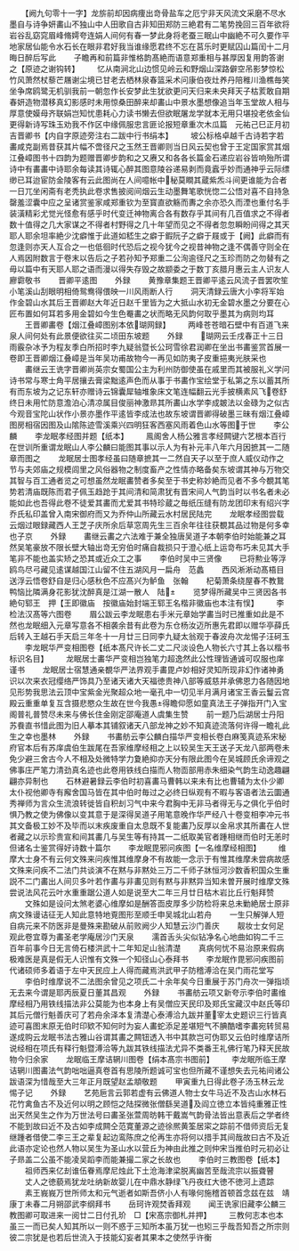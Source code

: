 <!-- { "loadSidebar": true } -->
　　【阙九句零十一字】龙旂前却因病痩出竒骨盐车之厄宁非天风流文采磨不尽水墨自与诗争妍畵山不独山中人田歌自古非知田郑防三絶君有二笔势挽回三百年欲将岩谷乱窈窕眉峰脩嫮夸连娟人间何有春一梦此身将老蚕三眠山中幽絶不可久要作平地家居仙能令水石长在眼非君好我当谁缘愿君终不忘在莒乐时更赋囚山篇闰十二月晦日醉后写此
　　子瞻再和前篇非惟格韵髙絶而语意郑重相与甚厚因复用韵答谢之【原迹之谢钩转】
　　忆从南涧北山边惯见岭云和野烟山深路僻空吊影梦惊松竹风萧然杖藜芒屩谢尘境已甘老去栖林泉春篮采术问康伯夜灶养丹陪稚川渔樵毎笑坐争席鸥鹭无机驯我前一朝忽作长安梦此生犹欲更问天归来未央拜天子枯荄敢自期春妍造物潜移真幻影感时未用惊桑田醉来却畵山中景水墨想像追当年玉堂故人相与厚意使嫫母齐联娟岂知忧患耗心力读书懒去但欲眠屠龙学就本无用只堪投老依金仙更得新诗写珠玉劝我不作区中缘佩服忠言匪论报短章重次木瓜篇　元祐己巳正月初吉晋卿书【内自字原迹旁注右二跋中行书绢本】
　　坡公标格卓越千古诗若字若畵咸克副焉昔获其片幅不啻径尺之玉然王晋卿则当日风云契也曾于王定国家赏其烟江叠嶂图书十四韵为题赠晋卿步韵和之又赓又和各各长篇金石递应岩谷皆响殆所谓诗中有畵畵中诗耶余每读其诗辄心醉其图意陵谷递易剥而竟蠧乎妙而通神乎云际缥缈已耳迨宦防金陵客有云此图尚在人间噫帐中秘莫瞷其蔵紫炁斗间更谁能为合者一日兀坐闲斋有老秃执此卷求售披阅间烟云生动墨舞笔歌恍惚二公悟对喜不自持急罄羞涩囊中应之呈诸赏鉴家咸郑重钦为至寳直欲觞而夀之余亦恐久而湮也重付名手装潢精彩尤觉光怪愈有感乎时代变迁神物离合各有数存乎其间有几百值求之不得者数十值得之几大家谋之不得者村野得之几十年望而见之不得者忽忽瞬盼间得之其天耶人耶余坦率絶少沈癖惟于此道如嵇生之癖于鍜阮子之癖于屐或于【阙】此癖而有忽逢则亦天人互合之一也低徊时代恐后之视今犹今之视昔神物之逢不偶善守则全在人焉因附数言于卷末以告后之子若孙知予郑重二公洵逾径尺之玉珍而防之勿替有之毋以篇中有天耶人耶之语而漫以得失存毁之故颛委之于数丁亥腊月惠云主人识友人廫霩敬书
　　晋卿平逺图
　　外録
　　黄豫章集题王晋卿平逺云风流子晋罢吹笙小笔溪山刮眼明相倚鸳鸯得偎映一川风雨断人行
　　洞天清録云唐大小李将军始作金碧山水其后王晋卿赵大年近日赵千里皆为之大抵山水初无金碧水墨之分要在心匠布置如何耳若多用金碧如今生色罨畵之状而略无风韵何取乎墨其为病则均耳
　　王晋卿畵卷【烟江叠嶂图别本依瑚网録】
　　两峰苍苍暗石壁中有百道飞来泉人间何处有此景便欲往买二顷田东坡题
　　外録
　　瑚网云壬戌春正十三日雨霰杂冰予为程友季白所招时李九疑翁暨长公珂雪徐君润卿在坐出书畵鉴赏首展一卷即王晋卿烟江叠嶂是当年吴功甫故物今一再见如防夷子皮重挹夷光肤采也
　　畵继云王诜字晋卿尚英宗女蜀国公主为利州防御使虽在戚里而其被服礼义学问诗书常与寒士角平居攘去膏梁黜逺声色而从事于书畵作宝绘堂于私第之东以蓄其所有而东坡为之记东轩亦赠诗云锦囊犀轴堆象床文笔连幅翻云光手披横素风飞卷舒终日未用忙防意澹泊心清凉属目俊丽神激昻其所畵山水学李成皴法以金碌为之似古今观音宝陀山状作小景亦墨作平逺皆李成法也故东坡谓晋卿得破墨三昧有烟江叠嶂图房相宿因图及山隂陈迹雪溪乘兴四明狂客西塞风雨着色山水等图于世
　　李公麟
　　李龙眠孝经图并题【纸本】
　　鳯阁舍人杨公雅言孝经闗键六艺根本百行在世训所重谓龙眠山人李公麟曰能图其事以示人为有补元丰八年六月因摭其一二随章而图之
　　龙眠居士图孝经虽曰随章摭其一二然自天子以至于庶人威仪动作之节与夫郊庙之规模闾里之风俗器物之制度畜产之性情亦略备矣东坡谓其神与万物交其智与百工通者览之可想虽然龙眠畵赞者多矣至于书史称妙絶而见者不多今覩其笔势若清庙既陈而君子佩玉趋跄于其间清和简肃犹有晋宋间人气韵当时以书名者未必能如此也吾得此卷不徒爱其畵而尤爱其书特珍蔵之毎纸压缝有防龙团印末有绍兴字乔氏私印盖曾入南宋御府而又为乔仲山所藏云水村居民陆完
　　龙眠孝经图尝载云烟过眼録藏西人王芝子庆所余后草窓周先生三百余年往往获覩其品过物是何多幸也子京
　　外録
　　畵继云畵之六法难于兼全独唐吴道子本朝李伯时始能兼之耳然吴笔豪放不限长壁大轴出竒无穷伯时痛自裁损只于澄心纸上运竒布巧未见其大手笔非不能也盖实矫之恐其或近众工之事
　　李伯时吴中三贤像
　　已将勲业等浮鸥鸟尽弓藏见逺谋越国江山留不住五湖风月一扁舟　范蠡
　　西风淅淅动髙梧目送浮云悟卷舒自是归心感秋色不应髙兴为鲈鱼　张翰
　　杞菊萧条绕屋春不教鵞鸭恼比隣满身花影犹沈醉真是江湖一散人　陆
　　览梦得所藏吴中三贤因各书絶句郓王　押【王即徽庙　按徽庙始封端王郓王名楷非徽庙也本注有悮】
　　李检法汉髙等六图卷
　　眉公跋云李龙眠患右手米元章始学畵当时已推重如此是不然也龙眠细入元章写意各不相袭余昔有此卷为东仓杨汝迈所惠先君即以赠华亭薛氏后转入王越石手天启三年冬十一月廿三日同李九疑太翁观于春波舟次龙惕子汪砢玉
　　李龙眠华严变相图卷【纸本髙尺许长二丈二尺淡设色人物长六寸其上各以楷书标识名目】
　　龙眠居士畵华严变相岂独笔力超逸然此公性理皆通诚可叹服也庠谨书
　　龙眠居士宿慧通亲覩华严法界观手畵毘卢妙相好灵知所现非幻作诸神勇识以次来衣冠缨络严饰具乃至诸天诸大天福徳贵神八部等威慈并承佛恩力各随因地见形势我思法云顶中宝紫金光聚超众地一毫孔中一切见半月满月诸宝王香云鬘云宫殿云重重单复互含摄悲愍众生故在世今我愚得瞻仰愿如童真法王子弹指开门入宝阁普礼普赞尽未来与佛长住金刚定邵庵道人虞集生赞
　　前一题乃后湖居士丹阳苏飬直书惜此图为旧人摹本其铺叙诸天八部龙神之妙不知真迹流落何许得一瞻礼此生之幸也墨林
　　外録
　　书畵舫云李公麟白描华严变相长卷白麻笺真迹系宋秘府官本后有苏庠虞伯生跋尾在吾家维摩经相之上以较吴生天王送子天龙八部两卷未免少避三舍古今人不相及处微特学力夐絶抑亦天分有限此图今在吴城顾氏余谛观之佛事庄严笔力清劲真名迹也此卷用铁线白描而人物靣部用赤朱细染气韵生动逸趣翩翩亦异制也
　　石林避暑録云李伯时初喜畵马曹韩以来未有比也曹辅为太仆少卿太仆视他卿寺有廨舍国马皆在其中伯时毎过之必终日纵观有不暇与客语者法云圜通秀禅师为言众生流浪转徙皆自积刦习气中来今君胸中无非马者得无与之俱化乎伯时惧乃教之使为佛像以变其意于是深得吴道子用笔意晚作华严经八十卷变相李冲元书其文备极工妙不及毕而以末疾废重自太息既不复能畵乃反厚以金帛求其所畵在人世者藏之以示珍贵宣和间其畵几与吴生等有持其一二纸取美官者踵相继而伯时无恙时但诸名士鉴赏得好诗数十篇尔
　　李龙眠毘邪问疾图【一名维摩经相图】
　　维摩大士身不有云何文殊来问疾惟其维摩身不有故能一念示于有惟其维摩未尝病故感文殊来问疾不二法门共谈演不在黙与非黙处三万二千师子牀恒河沙数香积国众生重説不二门畵出人间贝多叶若作畵与非畵见则有黙与非黙异当知未曽开展时维摩文殊尝说法风花云叶水重重踞公道人如是说至大二年三月廿日枯木岩比丘行魁拜赞
　　文殊如是设问太煞老婆心维摩如是酬答靣皮厚多少防检将来总未勦絶居士原非病文殊谩诘征无人知此意特地覔图形至顺壬申吴城北山若舟
　　一生只解弹人短自病元来不防医非是曼殊来勘破从前败阙少人知慧云沙门善庆
　　靓妆士女何足观此卷宜尊为畵圣老学庵居沙门天泉
　　濡首舌头尖似钻净名心地曲如钩二千三百年前事今日无言倚石楼洪武十二年知足山翁清濋
　　真病何忧不易治原来假病极难医是真是假无人识惟有文殊一个知径山心泰拜书
　　李龙眠作毘邪问疾图前代诸硕师多着语于左中天民应上人得而藏焉洪武甲子防稽溥洽在吴门雨花堂写
　　李伯时维摩说不二法图余曾见之项氏二十余年矣今日重展于苏门舟次一弹指顷无去来今谓是耶丙辰夏日董其昌观
　　外録
　　书畵舫云项又新夸示李伯时畵维摩经相乃用铁线描法非公莫能为也本身上有吴僧应天民印及郑氏宝藏汉中赵氏等印其后元僧行魁善庆可了若舟余泽本复清濋心泰溥洽九跋并董宰太史题识三行皆真迹可喜图末原无伯时印欵不知何时为妄人畵蛇添足差堪短气不腆酷嗜李畵宛转贸易遂成购云龙眠书法古雅山谷谓其畵之闗钮透入书中其款岂可伪耶又云伯时维摩诘所说经相在项氏有释行魁暨溥洽等九跋其铁线描法尤异不类番王礼佛行笔乃释天民故物今归余家
　　龙眠临王摩诘辋川图卷【绢本髙宗书图前】
　　李龙眠所临王摩诘辋川图畵法气韵咄咄逼真卷首有思陵所题诚可宝也但所藏不谨想失去元祐间诸公跋语深为惜哉至大三年正月既望赵孟頫敬题
　　甲寅重九日得此卷子汤玉林云龙惕子记
　　外録
　　艺苑巵言云郭若虚有云佛道人物士女牛马近不及古山水林石花竹禽鱼古不及近何以明之顾恺之陆探微张僧繇吴道及阎立徳立本皆纯重雅正性出天然吴生之作为万世法号曰畵圣张萱周昉韩干戴嵩气韵骨法皆出意表后之学者终不能到故曰近不及古如李成闗仝范寛董源之迹徐熈黄筌居寀之踪前不借师资后无复继踵者借使二李三王之辈复起边鸾陈庶之伦再生亦将何以措手其间哉故曰古不及近此语亦定论也然人物以吴生为圣山水以营丘为神由此推之则仲宋当推伯时元初必让子昻盖二公虽不能凌吴蹈李而能兼撮二家之长故也
　　李伯时三教图卷【纸本】
　　祖师西来亿刦谁伍眷焉摩尼烛此下土沧海津梁脱离幽苦至哉流宗以振聋瞽
　　丈人之徳藐焉犹龙吐纳新故婴儿在中鼎水静绿飞丹夜红大徳不徳河上遗踪
　　素王峩峩万世所师太和元气逝者如斯吾侪小人有喙何施稽首顿首念兹在兹　靖康丁未春二月朔邵武李纲拜书
　　岳珂许观焚香拜观
　　闻王诜家旧藏李公麟三教图卿可取进来一阅廿二日付孔玠　□【宋髙宗御札并押】
　　三教何志本也本虽三一而已矣人知其所以一则不惑于三知所本虽万犹一也矧三乎哉吾知吾之所宗则彼二宗犹是也若后世流入于技能幻妄者其果本之使然乎许衡
